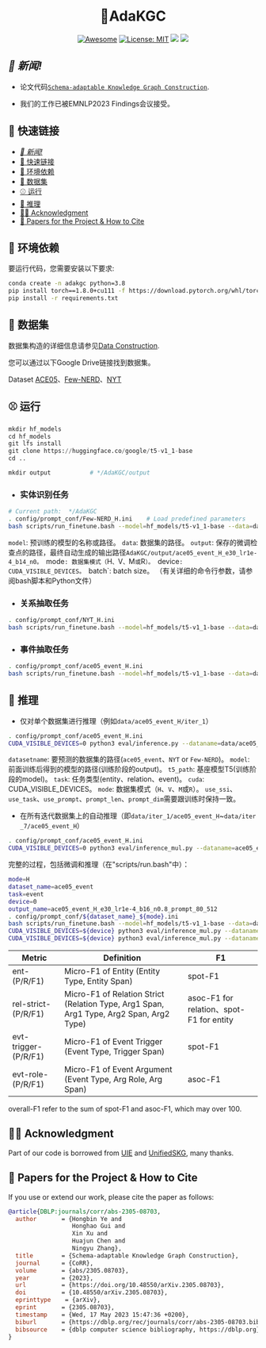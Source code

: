 
<h1 align="center"> 🎇AdaKGC 
</h1>
<div align="center">
     
   [![Awesome](https://awesome.re/badge.svg)]() 
   [![License: MIT](https://img.shields.io/badge/License-MIT-green.svg)](https://opensource.org/licenses/MIT)
   ![](https://img.shields.io/github/last-commit/zjunlp/AdaKGC?color=green) 
   ![](https://img.shields.io/badge/PRs-Welcome-red) 
</div>

## *👋 新闻!*

- 论文代码[`Schema-adaptable Knowledge Graph Construction`](https://arxiv.org/abs/2305.08703).

- 我们的工作已被EMNLP2023 Findings会议接受。


## 🎉 快速链接

- [*👋 新闻!*](#-新闻)
- [🎉 快速链接](#-快速链接)
- [🎈 环境依赖](#-环境依赖)
- [🎏 数据集](#-数据集)
- [⚾ 运行](#-运行)
- [🎰 推理](#-推理)
- [🏳‍🌈 Acknowledgment](#-acknowledgment)
- [🚩 Papers for the Project \& How to Cite](#-papers-for-the-project--how-to-cite)

## 🎈 环境依赖

<a id="requirements"></a>

要运行代码，您需要安装以下要求:

```bash
conda create -n adakgc python=3.8
pip install torch==1.8.0+cu111 -f https://download.pytorch.org/whl/torch_stable.html
pip install -r requirements.txt

```



## 🎏 数据集

<a id="datasets-of-extraction-tasks"></a>

数据集构造的详细信息请参见[Data Construction](./dataset_construct/README.md).

您可以通过以下Google Drive链接找到数据集。

Dataset [ACE05](https://drive.google.com/file/d/14ESd_mjx8PG6E7ls3bxWYuNiPhYWBqlJ/view?usp=sharing)、[Few-NERD](https://drive.google.com/file/d/1K6ZZoJj_FofdqZSLgE6mlHHS3bLWM90Z/view?usp=sharing)、[NYT](https://drive.google.com/file/d/1_x8efbnt5ljaAtUIlqi3T_AVT3nZqoKT/view?usp=sharing)

## ⚾ 运行

<a id="how-to-run"></a>

```python
mkdir hf_models
cd hf_models
git lfs install
git clone https://huggingface.co/google/t5-v1_1-base
cd ..

mkdir output           # */AdaKGC/output
```

+ ### 实体识别任务

  <a id="ner"></a>

```bash
# Current path:  */AdaKGC
. config/prompt_conf/Few-NERD_H.ini    # Load predefined parameters
bash scripts/run_finetune.bash --model=hf_models/t5-v1_1-base --data=data/Few-NERD_H/iter_1 --output=output/Few-NERD --mode=H --device=0 --batch=16
```

`model`: 预训练的模型的名称或路径。
`data`: 数据集的路径。
`output`: 保存的微调检查点的路径，最终自动生成的输出路径`AdaKGC/output/ace05_event_H_e30_lr1e-4_b14_n0。
`mode`: 数据集模式（`H`、`V`、`M`或`R`）。
`device`: CUDA_VISIBLE_DEVICES。
`batch`: batch size。
（有关详细的命令行参数，请参阅bash脚本和Python文件）




+ ### 关系抽取任务

  <a id="re"></a>

```bash
. config/prompt_conf/NYT_H.ini  
bash scripts/run_finetune.bash --model=hf_models/t5-v1_1-base --data=data/NYT_H/iter_1 --output=output/NYT --mode=H --device=0 --batch=16
```

+ ### 事件抽取任务

  <a id="ee"></a>

```bash
. config/prompt_conf/ace05_event_H.ini  
bash scripts/run_finetune.bash --model=hf_models/t5-v1_1-base --data=data/ace05_event_H/iter_1 --output=output/ace05_event --mode=H --device=0 --batch=16
```

## 🎰 推理

<a id="inference"></a>

* 仅对单个数据集进行推理（例如`data/ace05_event_H/iter_1`）

```bash
. config/prompt_conf/ace05_event_H.ini
CUDA_VISIBLE_DEVICES=0 python3 eval/inference.py --dataname=data/ace05_event_H/iter_1 --model=output/ace05_event_H_e30_lr1e-4_b16_n0.8_prompt_80_512 --t5_path=hf_models/t5-v1_1-base --task=event --cuda=0 --mode=H --use_ssi=${use_ssi} --use_task=${use_task} --use_prompt=${use_prompt} --prompt_len=${prompt_len} --prompt_dim=${prompt_dim}

```

`datasetname`: 要预测的数据集的路径(`ace05_event`、`NYT` or `Few-NERD`)。
`model`: 前面训练后得到的模型的路径(训练阶段的output)。
`t5_path`: 基座模型T5(训练阶段的model)。
`task`: 任务类型(entity、relation、event)。
`cuda`: CUDA_VISIBLE_DEVICES。
`mode`: 数据集模式（`H`、`V`、`M`或`R`）。
`use_ssi`、`use_task`、`use_prompt`、`prompt_len`、`prompt_dim`需要跟训练时保持一致。


* 在所有迭代数据集上的自动推理（即`data/iter_1/ace05_event_H`~`data/iter _7/ace05_event_H`）

```bash
. config/prompt_conf/ace05_event_H.ini
CUDA_VISIBLE_DEVICES=0 python3 eval/inference_mul.py --dataname=ace05_event --model=output/ace05_event_H_e30_lr1e-4_b16_n0.8_prompt_80_512 --task=event --cuda=0 --mode=H --use_ssi=${use_ssi} --use_task=${use_task} --use_prompt=${use_prompt} --prompt_len=${prompt_len} --prompt_dim=${prompt_dim}

```


完整的过程，包括微调和推理（在"scripts/run.bash"中）：

```bash
mode=H
dataset_name=ace05_event
task=event
device=0
output_name=ace05_event_H_e30_lr1e-4_b16_n0.8_prompt_80_512
. config/prompt_conf/${dataset_name}_${mode}.ini 
bash scripts/run_finetune.bash --model=hf_models/t5-v1_1-base --data=data/${dataset_name}_${mode}/iter_1 --output=output/${dataset_name} --mode=${mode} --device=${device} 
CUDA_VISIBLE_DEVICES=${device} python3 eval/inference_mul.py --dataname=${dataset_name} --t5_model=hf_models/t5-v1_1-base --model=${output_name} --task=${task} --mode=${mode} --use_ssi=${use_ssi} --use_task=${use_task} --use_prompt=${use_prompt} --prompt_len=${prompt_len} --prompt_dim=${prompt_dim}
CUDA_VISIBLE_DEVICES=${device} python3 eval/inference_mul.py --dataname=${dataset_name} --t5_model=hf_models/t5-v1_1-base --model=${output_name} --task=${task} --mode=${mode} --use_ssi=${use_ssi} --use_task=${use_task} --use_prompt=${use_prompt} --prompt_len=${prompt_len} --prompt_dim=${prompt_dim}
```

| Metric               | Definition                                                                              | F1      |
| -------------------- | --------------------------------------------------------------------------------------- |-------|
| ent-(P/R/F1)         | Micro-F1 of Entity (Entity Type, Entity Span)                                           | spot-F1      |
| rel-strict-(P/R/F1)  | Micro-F1 of Relation Strict (Relation Type, Arg1 Span, Arg1 Type, Arg2 Span, Arg2 Type) | asoc-F1 for relation、spot-F1 for entity     |
| evt-trigger-(P/R/F1) | Micro-F1 of Event Trigger (Event Type, Trigger Span)                                    | spot-F1      |
| evt-role-(P/R/F1)    | Micro-F1 of Event Argument (Event Type, Arg Role, Arg Span)                             | asoc-F1      |

overall-F1 refer to the sum of spot-F1 and asoc-F1, which may over 100.

## 🏳‍🌈 Acknowledgment

<a id="acknowledgment"></a>

Part of our code is borrowed from [UIE](https://github.com/universal-ie/UIE) and [UnifiedSKG](https://github.com/hkunlp/unifiedskg), many thanks.

## 🚩 Papers for the Project & How to Cite

If you use or extend our work, please cite the paper as follows:

```bibtex
@article{DBLP:journals/corr/abs-2305-08703,
  author       = {Hongbin Ye and
                  Honghao Gui and
                  Xin Xu and
                  Huajun Chen and
                  Ningyu Zhang},
  title        = {Schema-adaptable Knowledge Graph Construction},
  journal      = {CoRR},
  volume       = {abs/2305.08703},
  year         = {2023},
  url          = {https://doi.org/10.48550/arXiv.2305.08703},
  doi          = {10.48550/arXiv.2305.08703},
  eprinttype    = {arXiv},
  eprint       = {2305.08703},
  timestamp    = {Wed, 17 May 2023 15:47:36 +0200},
  biburl       = {https://dblp.org/rec/journals/corr/abs-2305-08703.bib},
  bibsource    = {dblp computer science bibliography, https://dblp.org}
}
```
